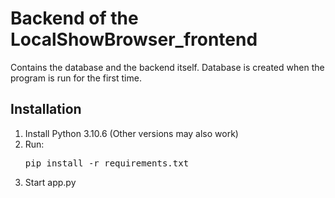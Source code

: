 # Backend of the LocalShowBrowser_frontend
Contains the database and the backend itself. Database is created when the program is run for the first time.

## Installation
1. Install Python 3.10.6 (Other versions may also work)
2. Run: <pre>pip install -r requirements.txt</pre>
3. Start app.py